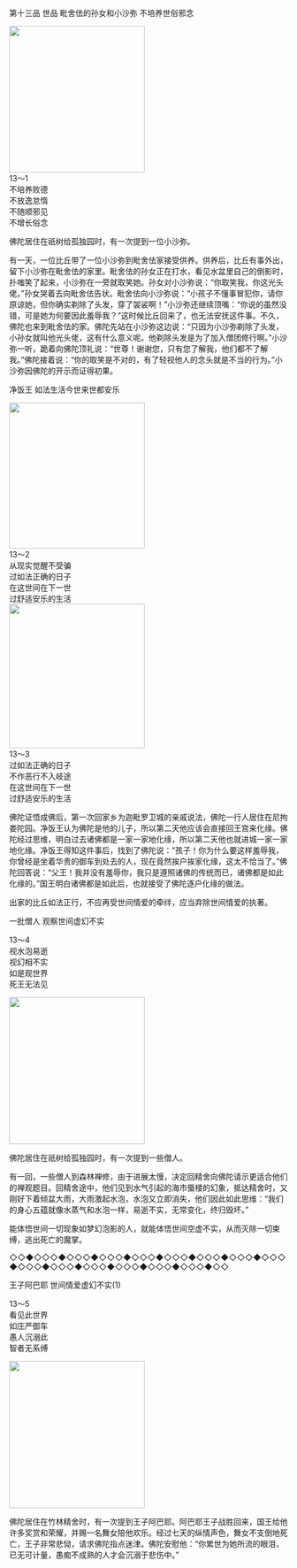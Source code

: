 第十三品 世品 毗舍佉的孙女和小沙弥 不培养世俗邪念

<div class="e2">
<img src="images/fjj-55-1.jpg" width="245" height="265"/>
<div>
13～1<br>
 不培养败德<br>
 不放逸怠惰<br>
 不随顺邪见<br>
 不增长俗念
</div>
</div>

佛陀居住在祇树给孤独园时，有一次提到一位小沙弥。

有一天，一位比丘带了一位小沙弥到毗舍佉家接受供养。供养后，比丘有事外出，留下小沙弥在毗舍佉的家里。毗舍佉的孙女正在打水，看见水盆里自己的倒影时，扑嗤笑了起来，小沙弥在一旁就取笑她。孙女对小沙弥说：“你取笑我，你这光头佬。”孙女哭着去向毗舍佉告状。毗舍佉向小沙弥说：“小孩子不懂事冒犯你，请你原谅她，但你确实剃除了头发，穿了袈裟啊！”小沙弥还继续顶嘴：“你说的虽然没错，可是她为何要因此羞辱我？”这时候比丘回来了，也无法安抚这件事。不久，佛陀也来到毗舍佉的家。佛陀先站在小沙弥这边说：“只因为小沙弥剃除了头发，小孙女就叫他光头佬，这有什么意义呢。他剃除头发是为了加入僧团修行啊。”小沙弥一听，跪着向佛陀顶礼说：“世尊！谢谢您，只有您了解我，他们都不了解我。”佛陀接着说：“你的取笑是不对的，有了轻视他人的念头就是不当的行为。”小沙弥因佛陀的开示而证得初果。

净饭王 如法生活今世来世都安乐

<div class="e2">
<img src="images/fjj-55-2.jpg" width="245" height="264"/>
<div>
13～2<br>
 从现实觉醒不受骗<br>
 过如法正确的日子<br>
 在这世间在下一世<br>
 过舒适安乐的生活
</div>
</div>

<div class="e2">
<img src="images/fjj-55-3.jpg" width="245" height="261"/>
<div>
13～3<br>
 过如法正确的日子<br>
 不作恶行不入岐途<br>
 在这世间在下一世<br>
 过舒适安乐的生活
</div>
</div>

佛陀证悟成佛后，第一次回家乡为迦毗罗卫城的亲戚说法，佛陀一行人居住在尼拘娄陀园。净饭王认为佛陀是他的儿子，所以第二天他应该会直接回王宫来化缘。佛陀经过思维，明白过去诸佛都是一家一家地化缘，所以第二天他也就进城一家一家地化缘。净饭王得知这件事后，找到了佛陀说：“孩子！你为什么要这样羞辱我，你曾经是坐着华贵的御车到处去的人，现在竟然挨户挨家化缘，这太不恰当了。”佛陀回答说：“父王！我并没有羞辱你，我只是遵照诸佛的传统而已，诸佛都是如此化缘的。”国王明白诸佛都是如此后，也就接受了佛陀逐户化缘的做法。

出家的比丘如法正行，不应再受世间情爱的牵绊，应当弃除世间情爱的执著。



一批僧人 观察世间虚幻不实

<div class="e2">
<div>
 <p class="p13-5">13～4<br>
 视水泡易逝<br>
 视幻相不实<br>
 如是观世界<br>
 死王无法见</p> 
</div>
<img src="images/fjj-55-4.jpg" width="245" height="266"/>
</div>

佛陀居住在祇树给孤独园时，有一次提到一些僧人。

有一回，一些僧人到森林禅修，由于进展太慢，决定回精舍向佛陀请示更适合他们的禅观题目。回精舍途中，他们见到水气引起的海市蜃楼的幻象，抵达精舍时，又刚好下着倾盆大雨，大雨激起水泡，水泡又立即消失，他们因此如此思维：“我们的身心五蕴就像水蒸气和水泡一样，易逝不实，无常变化，终归毁坏。”

能体悟世间一切现象如梦幻泡影的人，就能体悟世间空虚不实，从而灭除一切束缚，逃出死亡的魔掌。

◇◇◆◇◇◇◆◇◇◇◆◇◇◇◆◇◇◇◆◇◇◇◆◇◇◇◆◇◇◇◆◇◇◇◆◇◇◇◆◇◇◇◆◇◇◇◆◇◇◇◆◇◇◇◆◇◇◇◆◇◇



王子阿巴耶 世间情爱虚幻不实(1)

<div class="e2">
<div>
 <p class="p13-5">13～5<br>
 看见此世界<br>
 如庄严御车<br>
 愚人沉溺此<br>
 智者无系缚<br>
 </p> 
</div>
<img src="images/fjj-55-5.jpg" width="245" height="266"/>
</div>

佛陀居住在竹林精舍时，有一次提到王子阿巴耶。阿巴耶王子战胜回来，国王给他许多奖赏和荣耀，并赐一名舞女陪他欢乐。经过七天的纵情声色，舞女不支倒地死亡，王子非常悲恸，请求佛陀指点迷津。佛陀安慰他：“你累世为她所流的眼泪，已无可计量，愚痴不成熟的人才会沉溺于悲伤中。”
